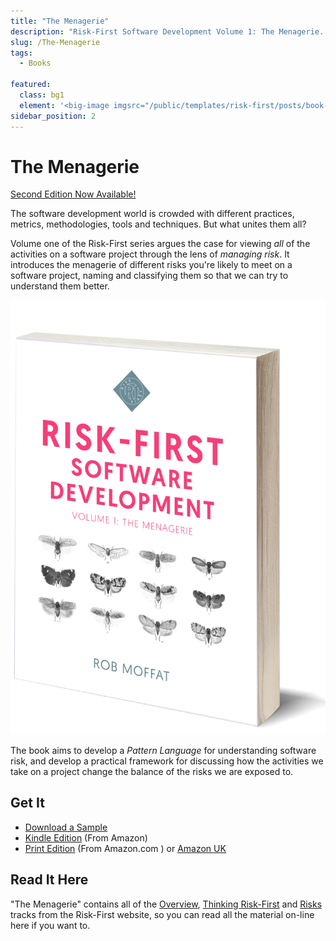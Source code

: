 ```yaml
---
title: "The Menagerie"
description: "Risk-First Software Development Volume 1: The Menagerie.  Available to read online, on Kindle and to buy at Amazon"
slug: /The-Menagerie
tags:
  - Books

featured:
  class: bg1
  element: '<big-image imgsrc="/public/templates/risk-first/posts/book-grey.png" />'
sidebar_position: 2
---
```


# The Menagerie

[Second Edition Now Available!](Risk-First-Second-Edition)

The software development world is crowded with different practices, metrics, methodologies, tools and techniques. But what unites them all?

Volume one of the Risk-First series argues the case for viewing _all_ of the activities on a software project through the lens of _managing risk_. It introduces the menagerie of different risks you're likely to meet on a software project, naming and classifying them so that we can try to understand them better.

![Risk-First Software Development: Volume 1, The Menagerie](/img/Cover_Book_image.jpg)

The book aims to develop a _Pattern Language_ for understanding software risk, and develop a practical framework for discussing how the activities we take on a project change the balance of the risks we are exposed to.

## Get It

- [Download a Sample](/the-menagerie-sample.pdf)
- [Kindle Edition](https://a.co/d/hmpmYl2) (From Amazon)
- [Print Edition](https://www.amazon.com/Risk-First-Software-Development-1-Menagerie/dp/1717491855) (From Amazon.com
  ) or [Amazon UK](https://amzn.eu/d/2i8sZH9)

## Read It Here

"The Menagerie" contains all of the [Overview](overview/Start), [Thinking Risk-First](thinking/Start) and [Risks](thinking/Start) tracks from the Risk-First website, so you can read all the material on-line here if you want to.
